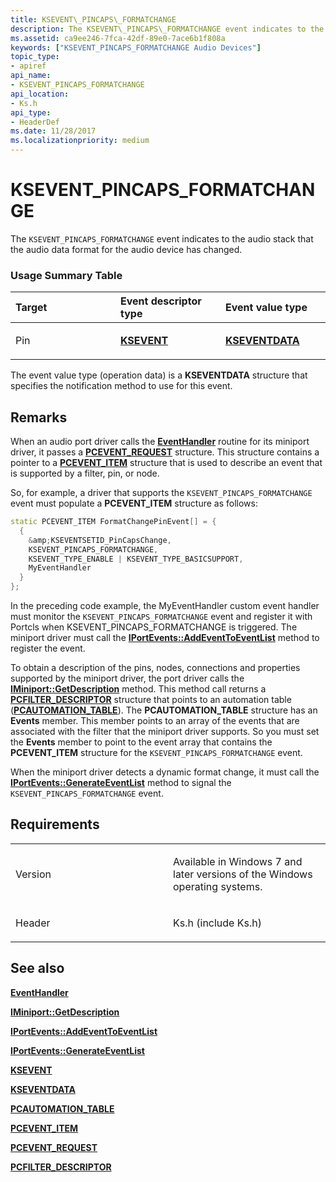 ```yaml
---
title: KSEVENT\_PINCAPS\_FORMATCHANGE
description: The KSEVENT\_PINCAPS\_FORMATCHANGE event indicates to the audio stack that the audio data format for the audio device has changed.
ms.assetid: ca9ee246-7fca-42df-89e0-7ace6b1f808a
keywords: ["KSEVENT_PINCAPS_FORMATCHANGE Audio Devices"]
topic_type:
- apiref
api_name:
- KSEVENT_PINCAPS_FORMATCHANGE
api_location:
- Ks.h
api_type:
- HeaderDef
ms.date: 11/28/2017
ms.localizationpriority: medium
---
```


# KSEVENT\_PINCAPS\_FORMATCHANGE


The `KSEVENT_PINCAPS_FORMATCHANGE` event indicates to the audio stack that the audio data format for the audio device has changed.

### <span id="usage_summary_table"></span><span id="USAGE_SUMMARY_TABLE"></span> Usage Summary Table

<table>
<colgroup>
<col width="33%" />
<col width="33%" />
<col width="33%" />
</colgroup>
<thead>
<tr class="header">
<th align="left">Target</th>
<th align="left">Event descriptor type</th>
<th align="left">Event value type</th>
</tr>
</thead>
<tbody>
<tr class="odd">
<td align="left"><p>Pin</p></td>
<td align="left"><p><a href="https://msdn.microsoft.com/library/windows/hardware/ff561744" data-raw-source="[&lt;strong&gt;KSEVENT&lt;/strong&gt;](https://msdn.microsoft.com/library/windows/hardware/ff561744)"><strong>KSEVENT</strong></a></p></td>
<td align="left"><p><a href="https://msdn.microsoft.com/library/windows/hardware/ff561750" data-raw-source="[&lt;strong&gt;KSEVENTDATA&lt;/strong&gt;](https://msdn.microsoft.com/library/windows/hardware/ff561750)"><strong>KSEVENTDATA</strong></a></p></td>
</tr>
</tbody>
</table>

 

The event value type (operation data) is a **KSEVENTDATA** structure that specifies the notification method to use for this event.

Remarks
-------

When an audio port driver calls the [**EventHandler**](https://msdn.microsoft.com/library/windows/hardware/ff536374) routine for its miniport driver, it passes a [**PCEVENT\_REQUEST**](https://msdn.microsoft.com/library/windows/hardware/ff537693) structure. This structure contains a pointer to a [**PCEVENT\_ITEM**](https://msdn.microsoft.com/library/windows/hardware/ff537692) structure that is used to describe an event that is supported by a filter, pin, or node.

So, for example, a driver that supports the `KSEVENT_PINCAPS_FORMATCHANGE` event must populate a **PCEVENT\_ITEM** structure as follows:

```cpp
static PCEVENT_ITEM FormatChangePinEvent[] = {
  {
    &amp;KSEVENTSETID_PinCapsChange,
    KSEVENT_PINCAPS_FORMATCHANGE,
    KSEVENT_TYPE_ENABLE | KSEVENT_TYPE_BASICSUPPORT,
    MyEventHandler
  }
};
```

In the preceding code example, the MyEventHandler custom event handler must monitor the `KSEVENT_PINCAPS_FORMATCHANGE` event and register it with Portcls when KSEVENT\_PINCAPS\_FORMATCHANGE is triggered. The miniport driver must call the [**IPortEvents::AddEventToEventList**](https://msdn.microsoft.com/library/windows/hardware/ff536886) method to register the event.

To obtain a description of the pins, nodes, connections and properties supported by the miniport driver, the port driver calls the [**IMiniport::GetDescription**](https://msdn.microsoft.com/library/windows/hardware/ff536765) method. This method call returns a [**PCFILTER\_DESCRIPTOR**](https://msdn.microsoft.com/library/windows/hardware/ff537694) structure that points to an automation table ([**PCAUTOMATION\_TABLE**](https://msdn.microsoft.com/library/windows/hardware/ff537685)). The **PCAUTOMATION\_TABLE** structure has an **Events** member. This member points to an array of the events that are associated with the filter that the miniport driver supports. So you must set the **Events** member to point to the event array that contains the **PCEVENT\_ITEM** structure for the `KSEVENT_PINCAPS_FORMATCHANGE` event.

When the miniport driver detects a dynamic format change, it must call the [**IPortEvents::GenerateEventList**](https://msdn.microsoft.com/library/windows/hardware/ff536889) method to signal the `KSEVENT_PINCAPS_FORMATCHANGE` event.

Requirements
------------

<table>
<colgroup>
<col width="50%" />
<col width="50%" />
</colgroup>
<tbody>
<tr class="odd">
<td align="left"><p>Version</p></td>
<td align="left"><p>Available in Windows 7 and later versions of the Windows operating systems.</p></td>
</tr>
<tr class="even">
<td align="left"><p>Header</p></td>
<td align="left">Ks.h (include Ks.h)</td>
</tr>
</tbody>
</table>

## <span id="see_also"></span>See also


[**EventHandler**](https://msdn.microsoft.com/library/windows/hardware/ff536374)

[**IMiniport::GetDescription**](https://msdn.microsoft.com/library/windows/hardware/ff536765)

[**IPortEvents::AddEventToEventList**](https://msdn.microsoft.com/library/windows/hardware/ff536886)

[**IPortEvents::GenerateEventList**](https://msdn.microsoft.com/library/windows/hardware/ff536889)

[**KSEVENT**](https://msdn.microsoft.com/library/windows/hardware/ff561744)

[**KSEVENTDATA**](https://msdn.microsoft.com/library/windows/hardware/ff561750)

[**PCAUTOMATION\_TABLE**](https://msdn.microsoft.com/library/windows/hardware/ff537685)

[**PCEVENT\_ITEM**](https://msdn.microsoft.com/library/windows/hardware/ff537692)

[**PCEVENT\_REQUEST**](https://msdn.microsoft.com/library/windows/hardware/ff537693)

[**PCFILTER\_DESCRIPTOR**](https://msdn.microsoft.com/library/windows/hardware/ff537694)

 

 






